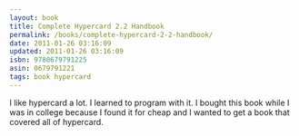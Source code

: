 ```yaml
---
layout: book
title: Complete Hypercard 2.2 Handbook
permalink: /books/complete-hypercard-2-2-handbook/
date: 2011-01-26 03:16:09
updated: 2011-01-26 03:16:09
isbn: 9780679791225
asin: 0679791221
tags: book hypercard
---
```

I like hypercard a lot. I learned to program with it. I bought this book while
I was in college because I found it for cheap and I wanted to get a book that
covered all of hypercard.
